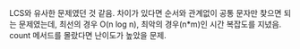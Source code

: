 LCS와 유사한 문제였던 것 같음.
차이가 있다면 순서와 관계없이 공통 문자만 찾으면 되는 문제였는데,
최선의 경우 O(n log n), 최악의 경우(n*m)인 시간 복잡도를 지녔음.
count 메서드를 몰랐다면 난이도가 높았을 문제.
